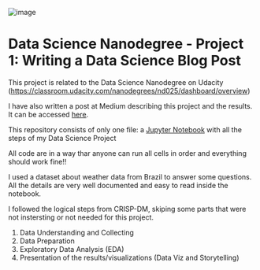 ![image](https://user-images.githubusercontent.com/7256682/154767526-b3135f7f-5da9-481c-8f22-d1f504f16d3f.png)

# Data Science Nanodegree - Project 1: Writing a Data Science Blog Post

This project is related to the Data Science Nanodegree on Udacity (https://classroom.udacity.com/nanodegrees/nd025/dashboard/overview)

I have also written a post at Medium describing this project and the results. It can be accessed [here](https://medium.com/@alexkeila/analysis-of-the-weather-from-brazil-in-the-year-2021-9b28c5c839e).


This repository consists of only one file: a [Jupyter Notebook](https://github.com/alexkeila/udacity_data_science_nanodegree/blob/main/Project%20-%20Write%20a%20Data%20Science%20Blog%20Post.ipynb) with all the steps of my Data Science Project

All code are in a way thar anyone can run all cells in order and everything should work fine!!

I used a dataset about weather data from Brazil to answer some questions. All the details are very well documented and easy to read inside the notebook.

I followed the logical steps from CRISP-DM, skiping some parts that were not instersting or not needed for this project.

1. Data Understanding and Collecting
2. Data Preparation
3. Exploratory Data Analysis (EDA)
4. Presentation of the results/visualizations (Data Viz and Storytelling)

